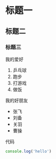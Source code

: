 # 标题一

## 标题二

### 标题三
我的爱好

1. 乒乓球
2. 跑步
3. 打游戏
4. 做饭


我的好朋友

* 张飞
* 刘备
* 关羽
* 曹操

代码

 ```javascript
 console.log('hello')
 ```
 

